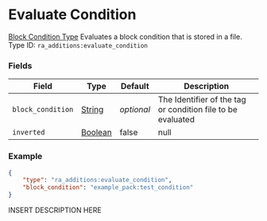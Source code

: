 # Evaluate Condition
[Block Condition Type](../block_condition_types.md)
Evaluates a block condition that is stored in a file.
Type ID: `ra_additions:evaluate_condition`
### Fields
Field | Type | Default | Description
------|------|---------|-------------
`block_condition` | [String](../data_types/string.md) | _optional_ | The Identifier of the tag or condition file to be evaluated
`inverted` | [Boolean](../data_types/boolean.md) | false | null

### Example
```json
{
    "type": "ra_additions:evaluate_condition",
    "block_condition": "example_pack:test_condition"
}```
INSERT DESCRIPTION HERE
